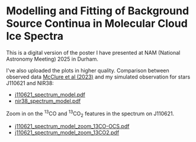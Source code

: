 # Modelling and Fitting of Background Source Continua in Molecular Cloud Ice Spectra

This is a digital version of the poster I have presented at NAM (National Astronomy Meeting) 2025 in Durham. 

I've also uploaded the plots in higher quality. Comparison between observed data [McClure et al (2023)][1] and my simulated observation for stars J110621 and NIR38:
 - [j110621_spectrum_model.pdf](https://github.com/user-attachments/files/21014607/j110621_spectrum_model.pdf)
 - [nir38_spectrum_model.pdf](https://github.com/user-attachments/files/21014609/nir38_spectrum_model.pdf)


Zoom in on the $^{13}$CO and $^{13}$CO$_2$ features in the spectrum on J110621.
 - [j110621_spectrum_model_zoom_13CO-OCS.pdf](https://github.com/user-attachments/files/21014602/j110621_spectrum_model_zoom_13CO-OCS.pdf)
 - [j110621_spectrum_model_zoom_13CO2.pdf](https://github.com/user-attachments/files/21014603/j110621_spectrum_model_zoom_13CO2.pdf)

[1]: https://ui.adsabs.harvard.edu/abs/2023NatAs...7..431M/abstract

